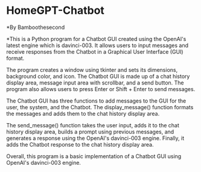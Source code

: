 # HomeGPT-Chatbot
*By Bamboothesecond

*This is a Python program for a Chatbot GUI created using the OpenAI's latest engine which is davinci-003. It allows users to input messages and receive responses from the Chatbot in a Graphical User Interface (GUI) format.

The program creates a window using tkinter and sets its dimensions, background color, and icon. The Chatbot GUI is made up of a chat history display area, message input area with scrollbar, and a send button. The program also allows users to press Enter or Shift + Enter to send messages.

The Chatbot GUI has three functions to add messages to the GUI for the user, the system, and the Chatbot. The display_message() function formats the messages and adds them to the chat history display area.

The send_message() function takes the user input, adds it to the chat history display area, builds a prompt using previous messages, and generates a response using the OpenAI's davinci-003 engine. Finally, it adds the Chatbot response to the chat history display area.

Overall, this program is a basic implementation of a Chatbot GUI using OpenAI's davinci-003 engine.
